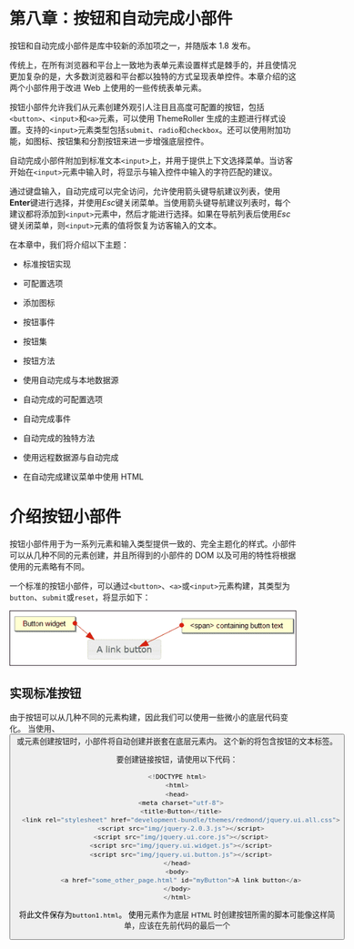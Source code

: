 # 第八章：按钮和自动完成小部件

按钮和自动完成小部件是库中较新的添加项之一，并随版本 1.8 发布。

传统上，在所有浏览器和平台上一致地为表单元素设置样式是棘手的，并且使情况更加复杂的是，大多数浏览器和平台都以独特的方式呈现表单控件。本章介绍的这两个小部件用于改进 Web 上使用的一些传统表单元素。

按钮小部件允许我们从元素创建外观引人注目且高度可配置的按钮，包括`<button>`、`<input>`和`<a>`元素，可以使用 ThemeRoller 生成的主题进行样式设置。支持的`<input>`元素类型包括`submit`、`radio`和`checkbox`。还可以使用附加功能，如图标、按钮集和分割按钮来进一步增强底层控件。

自动完成小部件附加到标准文本`<input>`上，并用于提供上下文选择菜单。当访客开始在`<input>`元素中输入时，将显示与输入控件中输入的字符匹配的建议。

通过键盘输入，自动完成可以完全访问，允许使用箭头键导航建议列表，使用**Enter**键进行选择，并使用*Esc*键关闭菜单。当使用箭头键导航建议列表时，每个建议都将添加到`<input>`元素中，然后才能进行选择。如果在导航列表后使用*Esc*键关闭菜单，则`<input>`元素的值将恢复为访客输入的文本。

在本章中，我们将介绍以下主题：

+   标准按钮实现

+   可配置选项

+   添加图标

+   按钮事件

+   按钮集

+   按钮方法

+   使用自动完成与本地数据源

+   自动完成的可配置选项

+   自动完成事件

+   自动完成的独特方法

+   使用远程数据源与自动完成

+   在自动完成建议菜单中使用 HTML

# 介绍按钮小部件

按钮小部件用于为一系列元素和输入类型提供一致的、完全主题化的样式。小部件可以从几种不同的元素创建，并且所得到的小部件的 DOM 以及可用的特性将根据使用的元素略有不同。

一个标准的按钮小部件，可以通过`<button>`、`<a>`或`<input>`元素构建，其类型为`button`、`submit`或`reset`，将显示如下：

![介绍按钮小部件](img/2209OS_08_01.jpg)

## 实现标准按钮

由于按钮可以从几种不同的元素构建，因此我们可以使用一些微小的底层代码变化。 当使用<a>、<button>或<span>元素创建按钮时，小部件将自动创建并嵌套在底层元素内。 这个新的<span>将包含按钮的文本标签。  

要创建链接按钮，请使用以下代码：  

```js
<!DOCTYPE html>
<html>
<head>
  <meta charset="utf-8">
  <title>Button</title>
  <link rel="stylesheet" href="development-bundle/themes/redmond/jquery.ui.all.css">
  <script src="img/jquery-2.0.3.js"></script>
  <script src="img/jquery.ui.core.js"></script>
  <script src="img/jquery.ui.widget.js"></script>
  <script src="img/jquery.ui.button.js"></script>
</head>
<body>
  <a href="some_other_page.html" id="myButton">A link button</a>
</body>
</html>
```

将此文件保存为`button1.html`。 使用<a>元素作为底层 HTML 时创建按钮所需的脚本可能像这样简单，应该在先前代码的最后一个<script>元素之后添加：  

```js
<script>  
  $(document).ready(function($){
    $("#myButton").button();
  });
</script>  
```

在这种情况下，生成的按钮没有添加任何特殊行为；<a>元素只会将访问者发送到锚点的新页面或指定的页面。 在这种情况下，小部件只是与页面或站点中可能使用的其他 jQuery UI 小部件一致地进行主题设置。 在浏览器中编译时，小部件会自动添加标记——如果您使用像 Firebug 这样的 DOM 检查器，您将看到`button1.html`的以下代码：  

```js
<a href="some_other_page.html" id="myButton" class="ui-button ui-widget ui-state-default ui-corner-all ui-button-text-only" role="button" aria-disabled="false"><span class="ui-button-text">A link button</span></a>
```

按钮小部件需要以下库资源：  

+   `jquery.ui.all.css`  

+   `jquery-2.0.3.js`  

+   `jquery.ui.core.js`  

+   `jquery.ui.widget.js`  

+   `jquery.ui.button.js`  

### 使用<input>或<button>标签创建按钮  

我们不仅限于使用超链接创建按钮；按钮小部件也可以与<input>或<button>标签一起使用。  

在使用`<input>`时，必须设置元素的`type`属性，以便按钮的外观与从其他底层元素创建的按钮的外观相匹配。 对于标准的单个按钮小部件，可以将`type`属性设置为`submit`、`reset`或`button`。  

从<button>元素创建按钮与在`button1.html`中使用的代码相同（只是我们不向<button>标签添加 href 属性）:  

```js
<button id="myButton">A &lt;button&gt; button</button>
```

使用<input>元素创建按钮也非常相似，只是我们使用`value`属性来设置按钮上的文本，而不是将文本内容添加到<input>标记中：  

```js
<input type="button" id="myButton" value="An &lt;input&gt; button">
```

## 主题化  

像所有小部件一样，按钮也有各种添加到它上面的类名，这些类名有助于其整体外观。 当然，如果希望提供自定义样式，我们可以在自己的样式表中使用主题的类名来覆盖正在使用的主题的默认外观。 对于主题按钮，ThemeRoller 通常仍然是最佳工具。  

## 探索可配置选项  

按钮小部件具有以下配置选项：  

| 选项 | 默认值 | 用途 |   |
| --- | --- | --- | --- |
| --- | --- | --- |   |
| `disabled` | `false` | 禁用按钮实例。   |
| `icons` | `{primary: null, secondary: null}` | 设置按钮实例的图标。   |
| `label` | `底层元素或值属性的内容` | 设置按钮实例的文本。   |
| `text` | `true` | 在仅使用图标的实例时隐藏按钮的文本。   |

在我们的第一个示例中，`<a>`元素的文本内容被用作按钮的标签。我们可以通过使用`label`选项轻松覆盖此内容。将`button1.html`中的最终`<script>`元素更改为以下内容：

```js
<script>  
  $(document).ready(function($){
    $("#myButton").button({
      label: "A configured label"
    });
  });
</script>
```

将此文件保存为`button2.html`。正如我们所预期的那样，当我们在浏览器中运行此文件时，我们看到按钮部件内的`<span>`采用配置的文本作为其标签，而不是`<a>`元素的文本内容。

## 添加按钮图标

我们可以轻松地配置我们的按钮，以便在大多数情况下具有最多两个图标。每当`<a>`或`<button>`元素被用作按钮的底层元素时，我们可以使用图标的配置选项来指定一个或两个图标。

要查看图标的效果，请修改`button2.html`中的配置对象，使其显示如下：

```js
$("#myButton").button({
 icons: {
 primary: "ui-icon-disk",
 secondary: "ui-icon-triangle-1-s"
 }
});
```

将此文件保存为`button3.html`。`icons`属性接受一个最多有两个键的对象；`primary`和`secondary`。这些选项的值可以是`jquery.ui.theme.css`文件中找到的任何`ui-icon-`类。我们设置的图标显示如下所示的屏幕截图：

![添加按钮图标](img/2209OS_08_02.jpg)

图标是通过额外的`<span>`元素添加到部件中的，这些元素是由部件自动创建并插入的。`primary`图标显示在按钮文本的左侧，而`secondary`图标显示在文本的右侧。

要生成一个只有图标而没有文本标签的按钮，将`button3.html`中的配置对象更改为以下代码：

```js
$("#myButton").button({
  icons: {
    primary: "ui-icon-disk",
    secondary: "ui-icon-triangle-1-s"
  },
 text: false
});
```

将此文件保存为`button4.html`。当我们在浏览器中查看此变体时，我们看到按钮只显示了两个图标，如下面的屏幕截图所示：

![添加按钮图标](img/2209OS_08_03.jpg)

## 输入图标

由于子`<span>`元素用于显示指定的图标，所以当使用`<input>`元素作为按钮实例的底层标记时，我们无法使用图标。当使用`<input>`元素时，我们可以通过添加额外的容器、必需的`<span>`元素和一些自定义 CSS 来添加我们自己的图标。

将`button4.html`的`<body>`更改为包含以下元素：

```js
<div class="iconic-input ui-button-text-icons ui-state-default  uicorner-all">
  <span class="ui-button-icon-primary ui-icon ui-icon-disk"></span>
  <input id="myButton" type="button" value="Input icons"class="ui-button-text">
  <span class="ui-button-icon-secondary ui-icon ui-icon-triangle-1-s"></span>
</div>
```

将此文件保存为`button5.html`。我们还需要覆盖一些按钮的样式以供本示例使用。创建一个新的样式表，并将以下基本样式添加到其中：

```js
.iconic-input { display: inline-block; position: relative; }
.ui-icon { z-index: 2; }
.iconic-input input { border: none; margin: 0; }
```

### 注意

在较旧版本的 Internet Explorer 中，`display: inline-block`样式将不会被应用。为了防止按钮占用其容器的整个宽度，我们需要将其浮动，或者显式地设置宽度。

将此文件保存在`css`目录中，名称为`buttonTheme.css`。不要忘记从我们页面的`<head>`元素中链接到新样式表（在标准 jQuery UI 样式表之后）：

```js
<link rel="stylesheet" href="css/buttonTheme.css">
```

从视觉上看，我们基于自定义`<input>`的小部件已经完成，但实际上它还没有完全完成；图标没有正确地捕获悬停状态（这是因为小部件已经将所需的类名应用到了底层的`<input>`元素而不是我们的自定义容器）。我们可以使用 jQuery 添加所需的行为，就像我们已经添加了容器和`<span>`元素一样。更改最终的`<script>`元素中的代码，使其如下所示：

```js
$(document).ready(function($){
 $("#myButton").button().hover(function() {
 $(this).parent().addClass("ui-state-hover");
 }, function() {
 $(this).parent().removeClass("ui-state-hover");
 });
});
```

现在我们的按钮应该按预期工作了。正如上一个示例所示，虽然从技术上讲手动添加元素是可行的，但要将图标添加到从`<input>`元素构建的按钮所需的样式和行为，在大多数情况下，使用`<a>`或`<button>`元素会更容易且更有效。

## 添加按钮事件

由`<a>`元素构建的按钮将按预期方式工作，无需我们进一步干预——浏览器将简单地按照我们期望的方式跟随`href`——只要`<button>`或`<input>`元素位于`<form>`元素内，并设置了相关的类型属性。这些元素将以标准方式提交表单数据。

如果需要更现代的任何`<form>`数据的 AJAX 提交，或者按钮要触发某些其他操作或流程，我们可以使用标准的 jQuery 点击事件处理程序来对按钮的单击做出反应。

在下一个示例中，我们使用以下底层标记构建按钮小部件：

```js
<button type="button" id="myButton">A button</button>
```

按钮小部件公开了一个事件，即`create`事件，该事件在按钮实例最初创建时触发。我们可以使用此事件每次创建按钮实例时运行其他代码。例如，如果我们希望按钮最初被隐藏（以便稍后显示，之后发生其他事情），我们可以使用`.css()`将`display`属性设置为`none`。

将`button5.html`中的`document.ready()`代码替换为以下代码：

```js
$(document).ready(function($){
  $("#myButton").button({
    create: function() {
      $(this).css("display", "none")
    }
  });
});
```

将此文件保存为`button6.html`。在事件处理程序中，`$(this)`指的是按钮实例，使用 jQuery 的`css()`方法隐藏了它。

为了使按钮实现其主要目的，即在单击时执行某些操作，我们应该手动将处理程序附加到按钮上。例如，我们可能希望从访问者那里收集一些注册信息，并使用按钮将此信息发送到服务器。

将`button6.html`中的`<button>`替换为以下代码：

```js
<form method="post" action="serverscript.php">
  <label for="name">Name:
    <input type="text" id="name" name="name">
  </label>
  <label for="email">Email:
    <input type="text" id="email" name="email">
  </label>
  <p>
    <input type="submit" id="myButton" value="Register" />
  </p>
</form>
```

将最终的`<script>`元素更改为以下代码：

```js
<script>  
  $(document).ready(function($){
    var form = $("form"), formData = {
      name: form.find("#name").val(),
      email: form.find("#email").val()
    };

    $("#myButton").button();
    $("#myButton").click(function(e) {
      e.preventDefault();
      form.find("label").remove();
      $("#myButton").button("option", "disabled", true);

      $.post("register.php",$.post("register.php", formData, function() {
        $("<label />", { text: "Thanks for registering!"}).prependTo(form);
      });
    });
  });
</script>
```

将此文件保存为`button7.html`。底层的`<button>`元素现在是一个简单的`<form>`的一部分，该`<form>`只为访问者提供文本输入，他们的姓名和电子邮件地址。在脚本中，我们首先初始化按钮小部件，然后创建一个`click`事件处理程序。这样可以防止浏览器的默认操作，即以传统的非 AJAX 方式提交表单。

然后我们收集输入字段中输入的姓名和电子邮件地址，并使用 jQuery 的`post()`方法异步地将数据发送到服务器。在请求的成功处理程序中，我们使用小部件的`option`方法来禁用按钮，然后创建并显示感谢消息。

在这个例子中，我们不关心服务器端的事情，也不包括任何验证（尽管后者应该在生产中包含），但是你可以看到使用标准的 jQuery 功能来对按钮点击作出反应有多么容易。要看示例的工作方式，我们需要通过 Web 服务器运行该页面，并且应该在与页面相同目录中添加一个与请求中指定名称相同的 PHP 文件（这个文件不需要包含任何内容）。以下截图显示了点击按钮后页面应该显示的样子：

![添加按钮事件](img/2209OS_08_04.jpg)

## 创建按钮组

按钮组件还可以与单选按钮和复选框一起使用。按钮组件在 jQuery UI 中是独一无二的，因为它不止有一个，而是有两个小部件方法。它有我们已经介绍过的`button()`方法，还有用于基于单选按钮和复选框创建按钮组的`buttonset()`方法。

### 复选框按钮组

更改`button7.html`的`<body>`元素，使其包含以下代码：

```js
<div id="buttons">
  <h2>Programming Languages</h2>
  <p>Select all languages you know:</p>
  <label for="js">JavaScript</label>
  <input id="js" type="checkbox">
  <label for="py">Python</label>
  <input id="py" type="checkbox">
  <label for="cSharp">C#</label>
  <input id="cSharp" type="checkbox">
  <label for="jv">Java</label>
  <input id="jv" type="checkbox">
</div>
```

现在更改最终的`<script>`元素，使其如下所示：

```js
$(document).ready(function($){
  $("#buttons").buttonset();
});
```

将此文件保存为`button8.html`。我们只需要在包含`<label>`和`<input>`元素的容器上调用`buttonset()`方法。

当我们在浏览器中运行此文件时，我们会看到复选框被隐藏，`<label>`元素被转换为按钮，并在水平的组中进行可视化分组，如下截图所示：

![复选框按钮组](img/2209OS_08_05.jpg)

虽然实际的复选框本身被隐藏在按钮后面，但是每当选择按钮时，底层复选框的`checked`属性将被更新，所以我们仍然可以轻松地从脚本中获取状态。

当点击复选框按钮时，小部件会将选定状态应用于它，以便访问者可以轻松地看到它已被选择。正如我们所期望的那样，可以同时选择多个按钮。

在创建复选框按钮时，我们需要遵守一些规则。在 HTML5 中，通常在其关联的`<label>`元素内嵌表单控件（我们在之前的示例中这样做了），但是在使用按钮小部件时，这是不被允许的。需要使用`for`属性与`<label>`元素。

### 单选按钮组

基于单选按钮的按钮与基于复选框的按钮在外观上是相同的；它们的行为不同。同一时间只能选择一个按钮，而使用复选框时可以选择多个按钮。

让我们在`button8.html`中看到这种行为的效果；将`<body>`中的元素更改为以下代码：

```js
<div id="buttons">
  <h2>Programming Languages</h2>
  <p>Select your most proficient languages:</p>
  <label for="js">JavaScript</label>
  <input id="js" type="radio" name="lang">
  <label for="py">Python</label>
  <input id="py" type="radio" name="lang">
  <label for="cSharp">C#</label>
  <input id="cSharp" type="radio" name="lang">
  <label for="jv">Java</label>
  <input id="jv" type="radio" name="lang">
</div>
```

将此文件保存为`button9.html`。初始化单选按钮的脚本相同：我们只需在容器上调用`buttonset()`方法。除了将`type`指定为`radio`之外，底层标记的唯一区别是这些`<input>`元素必须设置`name`属性。

## 使用按钮方法

默认情况下，按钮小部件带有`destroy`、`disable`、`enable`、`widget`和`option`方法，这些方法对所有小部件都是通用的。除了这些方法之外，按钮小部件还公开了一个自定义方法，即`refresh`方法。如果以编程方式更改复选框和单选按钮的状态，可以使用此方法。通过结合前面的一些示例，我们可以看到此方法的作用。

更改`button8.html`的`<body>`，使其包含两个新的`<button>`元素，如下所示的代码：

```js
<div id="buttons">
  <h2>Programming Languages</h2>
  <p>Select all languages you know:</p>
  <label for="js1">JavaScript</label>
  <input id="js1" type="checkbox">
  <label for="py1">Python</label>
  <input id="py1" type="checkbox">
  <label for="cSharp1">C#</label>
  <input id="cSharp1" type="checkbox">
  <label for="jv1">Java</label>
  <input id="jv1" type="checkbox">
</div>
<p>
 <button type="button" id="select">Select All</button>
 <button type="button" id="deselect">Deselect All</button>
</p>

```

在这个示例中，我们已经恢复到复选框，以便我们可以以编程方式选择或取消选择它们作为一组。现在更改最终的`<script>`元素，使其如下所示：

```js
$("#buttons").buttonset();
function buttonSelected(buttonState){
 $("#buttons").find("input").prop("checked", buttonState);
 $("#buttons").buttonset("refresh"); 
}

$("#select").click(function() {
 buttonsSelected(true);
});

$("#deselect").button().click(function() {
 buttonsSelected(false);
});

```

将此文件保存为`button10.html`。如果我们在浏览器中预览结果，您可以通过单击下图所示的**全选**按钮来看到效果：

![使用按钮方法](img/2209OS_08_06a.jpg)

在这个示例中，我们有一个**全选**按钮和一个**取消全部**按钮。当单击**全选**按钮时，我们将复选框的`checked`属性设置为`true`。这将检查底层（以及隐藏的）复选框，但不会对被样式化为按钮的`<label>`元素执行任何操作。为了更新这些按钮的状态，使它们显示为选定状态，我们调用`refresh`方法。

**取消全部**按钮将`checked`属性设置为`false`，然后再次调用`refresh`方法以从每个按钮中移除所选状态。

# 介绍自动完成小部件

自 jQuery UI 1.8 重新引入的自动完成小部件比以往任何时候都要好。这是我在库中最喜欢的小部件之一，尽管它还没有第一次版本中拥有的全部行为集合，但它仍然提供了丰富的功能集，以增强期望来自预定义范围的简单文本输入的功能。

一个很好的例子是城市；您在页面上有一个标准的`<input type="text">`，询问访问者的城市。当他们在`<input>`元素中开始输入时，将显示包含访问者已键入字母的所有城市。访问者可以输入的城市范围是有限的，并且受限于访问者所在国家（这要么由开发人员假设，要么已被访问者先前选择）。

以下屏幕截图显示了此小部件的外观：

![介绍自动完成小部件](img/2209OS_08_06.jpg)

像其他小部件一样，在小部件初始化时会以编程方式添加一系列元素和类名。

## 使用本地数据源

要使用本地数组作为数据源实现基本的自动完成，请在新文件中创建以下代码：

```js
<html>
  <head>
  <meta charset="utf-8">
  <title>Autocomplete</title>
    <link rel="stylesheet" href="development-bundle/themes/redmond/jquery.ui.all.css">
    <script src="img/jquery-2.0.3.js"></script>
    <script src="img/jquery.ui.core.js"></script>
    <script src="img/jquery.ui.widget.js"></script>
    <script src="img/jquery.ui.position.js"></script>
    <script src="img/jquery.ui.menu.js"></script>
    <script src="img/jquery.ui.autocomplete.js"></script>
  </head>
  <body>
    <label>Enter your city:</label>
    <input id="city">
  </body>
</html>
```

在页面上我们所需的只是一个标准的`<input>`元素的`text`类型。自动完成所需的初始化略多于其他组件所需的初始化；在自动完成源文件之后添加以下`<script>`元素：

```js
<script>
  $(document).ready(function($){
    $("#city").autocomplete({ source: [ "Aberdeen", "Armagh", "Bangor", "Bath", "Canterbury", "Cardiff", "Derby", "Dundee", "Edinburgh", "Exeter", "Glasgow", "Gloucester", "Hereford", "Inverness", "Leeds", "London", "Manchester", "Norwich", "Newport", "Oxford", "Plymouth", "Preston", "Ripon", "Southampton", "Swansea", "Truro", "Wakefield", "Winchester", "York" ]});
  });
</script>
```

将此文件保存为`autocomplete1.html`。在我们的自动完成的配置对象中，我们使用`source`选项来指定一个本地字符串数组。`source`选项是强制的，并且必须被定义。然后将该对象传递给`autocomplete`方法，在提供了 autocomplete 关联的城市`<input>`上调用该方法。

当我们在浏览器中运行这个文件时，应该发现当我们开始在`<input>`元素中输入时，将会显示包含我们已输入的字母的源数组中定义的城市的下拉菜单。

为了使自动完成小部件正常工作，需要以下文件：

+   `jquery.ui.all.css`

+   `jquery-2.0.3.js`

+   `jquery.ui.core.js`

+   `jquery.ui.widget.js`

+   `jquery.ui.position.js`

+   `jquery.ui.menu.js`

+   `jquery.ui.autocomplete.js`

## 使用对象数组作为数据源

除了提供一个字符串数组外，我们还可以提供一个对象数组作为数据源，这样我们就可以更灵活地控制菜单中从列表中选择建议时添加到`<input>`的文本。修改`autocomplete1.html`中的配置对象，使其如下所示：

```js
$("#city").autocomplete({
  source: [
 { value: "AB", label: "Aberdeen" },
 { value: "AR", label: "Armagh" },
 { value: "BA", label: "Bangor" },
 { value: "BA", label: "Bath" },
 { value: "CA", label: "Canterbury" },
 { value: "CD", label: "Cardiff" },
 { value: "DE", label: "Derby" },
 { value: "DU", label: "Dundee" },
 { value: "ED", label: "Edinburgh" },
 { value: "EX", label: "Exeter" },
 { value: "GL", label: "Glasgow" },
 { value: "GO", label: "Gloucester" },
 { value: "HE", label: "Hereford" },
 { value: "IN", label: "Inverness" },
 { value: "LE", label: "Leeds" },
 { value: "LO", label: "London" },
 { value: "MA", label: "Manchester" },
 { value: "NO", label: "Norwich" },
 { value: "NE", label: "Newport" },
 { value: "OX", label: "Oxford" },
 { value: "PL", label: "Plymouth" },
 { value: "PR", label: "Preston" },
 { value: "RI", label: "Ripon" },
 { value: "SO", label: "Southampton" },
 { value: "SW", label: "Swansea" },
 { value: "TR", label: "Truro" },
 { value: "WA", label: "Wakefield" },
 { value: "WI", label: "Winchester" },
 { value: "YO", label: "York" }
  ]
});
```

将此文件保存为`autocomplete2.html`。我们现在正在使用作为数据源的数组中的每个项目都是一个对象，而不是一个简单的字符串。每个对象有两个键：`value`和`label`。`value`键的值是从建议列表中选择一个建议时添加到`<input>`元素中的文本。`label`的值是在建议列表中显示的内容。也可以使用其他键存储自定义数据。

如果数组中的每个对象只包含一个属性，则该属性将被用作`value`和`label`键。在这种情况下，我们可能会使用字符串数组而不是对象数组，但值得注意的是本地数据的另一种格式。

# 可配置的自动完成选项

可以设置以下选项来修改小部件的行为：

| 选项 | 默认值 | 用途 |
| --- | --- | --- |
| `appendTo` | `"body"` | 指定将小部件附加到哪个元素。 |
| `autofocus` | `false` | 在显示建议列表时，使列表中的第一个建议获得焦点。 |
| `delay` | `300` | 指定在访客开始在`<input>`中输入后，小部件应在显示建议列表之前等待的毫秒数。 |
| `disabled` | `false` | 禁用小部件。 |
| `minLength` | `1` | 指定访问者需要在`<input>`中输入的字符数，然后建议列表才会显示出来。可以设置为`0`以使部件在菜单中显示所有建议。 |
| `position` | `{ my: "left top", at: "left bottom", collision: "none" }` | 指定建议列表相对于`<input>`元素应该定位的方式。该选项使用方式与我们之前在本书中看到的`position`实用程序完全相同，接受相同的值。 |
| `source` | `Array, String or Function` | 指定用于填充建议列表的数据源。此选项是强制性的，必须进行配置。它将数组、字符串或函数作为其值。 |

## 配置最小长度

`minLength` 选项允许我们指定在建议列表显示之前必须在关联的`<input>`元素中键入的最小字符数。默认情况下，部件显示的建议只包含键入到`<input>`元素中的字母，而不仅仅是以输入字母开头的字母，这可能会导致显示比必要更多的建议。

将`minLength`选项设置为比默认值`1`更高的数字可以帮助缩小建议列表，当处理大型远程数据源时，这可能更加重要。

更改我们在`autocomplete1.html`中使用的配置对象（暂时回到使用字符串数组作为数据源），使其显示如下：

```js
$("#city").autocomplete({
  minLength: 2,
  source: [
    "Aberdeen", "Armagh", "Bangor", "Bath", "Canterbury",
    "Cardiff", "Derby", "Dundee", "Edinburgh", "Exeter","Glasgow", "Gloucester", "Hereford", "Inverness", "Leeds","London", "Manchester", "Norwich", "Newport", "Oxford", "Plymouth", "Preston", "Ripon", "Southampton", "Swansea", "Truro", "Wakefield", "Winchester", "York" 
  ]
});
```

将此文件保存为`autocomplete3.html`。当在浏览器中运行此文件时，我们应该发现需要在`<input>`中键入两个字符，只有包含连续顺序字符的城市才会显示出来，这大大减少了建议的数量。

尽管在这个基本示例中，好处并不明显，但这可以大大减少远程数据源返回的数据量。

## 将建议列表附加到另一个元素

默认情况下，使用自动补全部件时，建议列表会附加到页面的`<body>`中。我们可以更改这一点，并指定列表应添加到页面上的另一个元素。然后自动补全部件使用`position`实用程序来定位列表，使其看起来附加到与其关联的`<input>`元素。我们可以使用`appendTo`选项更改这一点，并指定列表应添加到页面上的另一个元素。

在`autocomplete3.html`中，将基础的`<label>`和`<input>`包装在容器`<div>`中：

```js
<div id="container">
  <label>Enter your city:</label>
  <input id="city">
</div>

```

然后将最终`<script>`元素中的配置对象更改为以下代码：

```js
$("#city").autocomplete({
 appendTo: "#container",
  source: [ "Aberdeen", "Armagh", "Bangor", "Bath", "Canterbury", "Cardiff", "Derby", "Dundee", "Edinburgh", "Exeter", "Glasgow", "Gloucester", "Hereford", "Inverness", "Leeds", "London", "Manchester", "Norwich", "Newport", "Oxford", "Plymouth", "Preston", "Ripon", "Southampton", "Swansea", "Truro", "Wakefield", "Winchester", "York" ]
});
```

将此文件保存为`autocomplete4.html`。通常，建议列表被添加到代码的`<body>`元素的最底部。`appendTo`选项接受一个 jQuery 选择器或实际的 DOM 元素作为其值。

在这个例子中，我们看到列表被附加到我们的`<div>`容器而不是`<body>`元素，我们可以使用 Firebug 或另一个 DOM 浏览器进行验证。

# 处理自动完成事件

自动完成小部件公开了一系列独特的事件，允许我们对与小部件的交互做出程序化反应。这些事件列在下面：

| 事件 | 在...时触发 |
| --- | --- |
| `change` | 从列表中选择了一个建议。此事件在列表关闭并且`<input>`失去焦点后触发。 |
| `close` | 关闭建议菜单。 |
| `create` | 小部件的一个实例已创建。 |
| `focus` | 键盘用于聚焦列表中的建议。 |
| `open` | 显示建议菜单。 |
| `search` | 即将发出建议请求。 |
| `select` | 从列表中选择了一个建议。 |

当我们使用对象数组作为数据源并且除了我们之前使用的`label`和`value`属性之外还有其他数据时，`select`事件非常有用。对于下一个示例，删除我们在上一个示例中使用的`<div>`容器，然后更改配置对象，使其如下所示：

```js
$("#city").autocomplete({
  source: [
    { value: "AB", label: "Aberdeen", population: 212125 },
    { value: "AR", label: "Armagh", population: 54263 }, 
    { value: "BA", label: "Bangor", population: 21735 },
    { value: "BA", label: "Bath", population: 83992 },
    { value: "CA", label: "Canterbury", population: 43432 },
    { value: "CD", label: "Cardiff", population: 336200 },
    { value: "DE", label: "Derby", population: 233700 },
    { value: "DU", label: "Dundee", population: 152320 },
    { value: "ED", label: "Edinburgh", population: 448624 },
    { value: "EX", label: "Exeter", population: 118800 },
    { value: "GL", label: "Glasgow", population: 580690 },
    { value: "GO", label: "Gloucester", population: 123205 },
    { value: "HE", label: "Hereford", population: 55700 },
    { value: "IN", label: "Inverness", population: 56660 },
    { value: "LE", label: "Leeds", population: 443247 },
    { value: "LO", label: "London", population: 7200000 },
    { value: "MA", label: "Manchester", population: 483800 },
    { value: "NO", label: "Norwich", population: 259100 },
    { value: "NE", label: "Newport", population: 137011 },
    { value: "OX", label: "Oxford", population: 149300 },
    { value: "PL", label: "Plymouth", population: 256700 },
    { value: "PR", label: "Preston", population: 114300 },
    { value: "RI", label: "Ripon", population: 15922 },
    { value: "SO", label: "Southampton", population: 236700 },
    { value: "SW", label: "Swansea", population: 223301 },
    { value: "TR", label: "Truro", population: 17431 },
    { value: "WA", label: "Wakefield", population: 76886 },
    { value: "WI", label: "Winchester", population: 41420 },
    { value: "YO", label: "York", population: 182000 }
  ],
  select: function(e, ui) {
    if ($("#pop").length) {
      $("#pop").text(ui.item.label + "'s population is: " + ui.item.population);
    } else {
      $("<p></p>", {
        id: "pop",
        text: ui.item.label + "'s population is: " + ui.item.
          population
      }).insertAfter("#city");
    }
  }
});
```

将此文件保存为`autocomplete5.html`。我们在数组数据源的每个对象中添加了一个额外的属性——每个城市的人口。当选择了一个城市时，我们使用`select`事件获取标签和我们的额外属性，并在页面上写入它们。

我们传递给`select`事件的事件处理程序接受`event`对象和所选数据源中的对象。`.length`测试用于确定页面上是否存在`pop`元素。如果存在，我们只需用更新后的语句替换其中的文本。如果没有，则创建一个具有`pop`的`id`的新`<p>`元素，并将其立即插入到`city`输入字段之后。我们可以以标准方式访问对象中定义的任何属性。

选择了一个城市后，页面应该如下截图所示：

![处理自动完成事件](img/2209OS_08_07.jpg)

# 自动完成方法

除了所有小部件共享的标准方法之外，自动完成还为我们提供了两种允许我们启动某些操作的独特方法。这些独特的方法列在下面：

| 方法 | 用法 |
| --- | --- |
| `close` | 关闭建议菜单。 |
| `search` | 请求从数据源中获取建议列表，并将搜索词作为可选参数指定。 |

`close`方法非常容易使用，我们只需调用`autocomplete`小部件方法，并将`close`指定为参数：

```js
$("#associated_input").autocomplete("close");
```

这将导致关闭建议菜单，并触发`close`事件。关闭事件处理程序的一个可能用法是在用户选择的条目有问题时向用户发出警告；如果它与预定义列表中的条目不匹配，则可以向用户标记这一点。

`search`方法稍微复杂一些，因为它可以接受一个附加参数，尽管这不是强制的。如果调用搜索方法而没有传递参数（这可能是默认行为），则关联的`<input>`元素的值将用作搜索项。或者，术语可以作为参数提供给该方法。

## 处理远程数据源

到目前为止，在这个例子中，我们已经使用了一个相当小的本地数据数组。当处理远程数据源时，自动完成小部件真正发挥其作用，这也是当数据源很大时使用该小部件的推荐方式。

### 根据输入检索内容

在下一个例子中，我们将使用 Web 服务来检索国家列表，而不是使用我们的本地数组。将`autocomplete5.html`中的`<input>`元素更改为以下内容：

```js
<label>Enter your country:</label>
<input id="country">
```

然后改变最后的`<script>`元素，使得配置对象定义如下：

```js
$("#country").autocomplete({
 source: "http://danwellman.co.uk/countries.php?callback=?"
});
```

将此文件保存为`autocomplete6.html`。在这个例子中，我们改变了`<input>`元素，因为我们请求的是访客的国家，而不是城市。

在这个例子中，我们已经将一个字符串指定为源配置对象的值。当将字符串提供给此选项时，字符串应包含指向远程资源的 URL。小部件假定该资源将输出 JSON 数据，并且假定 JSON 数据将以我们之前使用对象数组作为源时看到的格式输出。

因此，当使用简单字符串作为`source`选项的值时，返回的数据应该是一个对象数组，其中每个对象至少包含一个名为`label`的键。对于跨域请求，数据可以是 JSON 或 JSONP 格式。小部件将自动添加查询字符串`term=`，后跟输入到`<input>`元素中的任何内容。

在这个例子中，我指定了自己网站的一个 URL。这个 URL 上的资源将以正确的格式输出数据，所以你可以从你的台式电脑上运行这个例子（甚至不需要一个 Web 服务器），并看到如下屏幕截图中所示的正确行为：

![根据输入检索内容](img/2209OS_08_08.jpg)

我应该指出的一个重要点是关于我使用的 PHP 文件。它只会返回以键入到`<input>`元素中的字母开头的条目，而不包含像小部件默认的字母。我想澄清的是，这是我在服务器级别实现的变化，而不是小部件表现出的行为。

因此，在我们控制返回数据的 Web 服务以及数据本身时，将字符串用作`source`选项的值是有用且方便的，因为这通常是当我们控制返回数据的 Web 服务以及数据本身时的情况。如果我们试图从我们无法控制的公共 Web 服务中提取数据，则可能不是这种情况。在这些情况下，我们将需要将函数作为`source`选项的值，并手动解析数据。

## 将函数作为源选项传递

将函数传递给`source`选项，而不是本地数组或字符串，是使用小部件的最强大方式。在这种情况下，我们完全控制请求以及在将数据传递给小部件显示在建议菜单中之前对数据进行处理的方式。

在此示例中，我们将使用返回不符合自动完成预期格式的不同数据的不同 PHP 文件。我们将使用函数来请求和处理数据，然后将其传递给小部件。示例的上下文将是类似于 Facebook 的消息系统的前端，在此自动完成建议可能的消息接收者，但在被选择并添加到`<input>`元素后也可以将其删除。我们将得到的页面将如下截图所示：

![将函数作为源选项传递](img/2209OS_08_09.jpg)

首先，更改`autocomplete6.html`的`<body>`，使其包含以下标记：

```js
<div id="formWrap">
  <form id="messageForm" action="#">
  <fieldset>
    <legend>New message form</legend>
    <span>New Message</span>
    <label id="toLabel" for="friends">To:</label>
    <div id="friends" class="ui-helper-clearfix">
    <input id="to" type="text">
    </div>
    <label>Subject:</label>
    <input id="subject" name="subject" type="text">
    <label>Message:</label>
    <textarea id="message" name="message" rows="5" cols="50"></textarea>
    <button type="button" id="cancel">Cancel</button>
    <button type="submit" id="send">Send</button>
    </fieldset>
  </form>
</div>
```

然后将最终的`<script>`元素更改为以下内容：

```js
$(document).ready(function($){
  var suggestions = [];

  var getData = function(req, resp){
    $.getJSON("http://danwellman.co.uk/contacts.php?callback=?", req, function(data) {
      var suggestions = [];
      $.each(data, function(i, val){
        suggestions.push(val.name);
      });
      resp(suggestions);
    });
  };

  var selectEmail = function(e, ui) {
    var removeLink = $("<a>").addClass("remove").attr({href: "javascript:", title: "Remove " + friend}); 
    var friend = ui.item.value,
    span = $("<span>").text(friend),
    a = removeLink.text("x").appendTo(span);
    span.insertBefore("#to");
  }

  $("#to").autocomplete({
    source: getData,
    select: selectEmail,
    change: function() {
      $("#to").val("").css("display", 2);
    }
  });

  $("#friends").click(function(){
    $("#to").focus();
  });

  $("#to").click(function(){
    if (this.length != 0) {
      $("#to").val('');
    }
  });

  $(".remove", document.getElementById("friends")).on("click", function(){
  $(this).parent().remove();
  if($("#friends span").length === 0) {
    $("#to").css("top", 0);
    }
  });
});
```

将此文件保存为`autocomplete7.html`。在页面上，我们有一些基本的表单标记和必要的元素，以重新创建类似 Facebook 样式的消息对话框。为了测试效果，尝试在文本框中输入 Admiral Ozzel、Fode 或 Han Solo，然后在自动完成显示其条目时选择其名称。

### 注

自动完成参数只会显示特定的名称；如果您想查看可能的选项，则建议浏览至[`danwellman.co.uk/contacts.php`](http://danwellman.co.uk/contacts.php)。

我们使用一个被样式化的`<div>`元素，看起来就像一个没有样式的实际`<input>`元素，内部包含一个完全没有样式的实际`<input>`。

实际的`<input>`是必需的，以便访问者可以在其中输入，并且可以与自动完成相关联。我们使用`<div>`元素，因为我们无法将构成每个联系人的`<span>`元素插入`<input>`元素中。我们还有一个隐藏的`<input>`元素，将用于存储实际的电子邮件地址。

在脚本中，我们使用`getData`函数作为我们`source`选项的值；每次更新`<input>`字段中的文本时都会调用此函数。我们首先向包含数据的 PHP 文件发出 JSON 请求，然后迭代请求返回的 JSON 对象中的每个项目。

每个新创建的对象都被添加到`suggestions`数组中，一旦返回数据的每个项目都被处理，`suggestions`数组就被传递给`resp`回调函数，该函数作为第二个参数传递给`source`函数。

然后，我们为自动完成的`select`事件定义了`selectEmail`处理程序；此函数将自动传递给两个参数，一个是`event`对象，另一个是包含所选建议的`ui`对象。我们使用这个函数创建一个`<span>`元素来格式化并保存文本，并且一个可以用来移除收件人的锚元素。格式化的`<span>`然后直接插入在伪装的`<input>`元素之前。

最后，我们为`#friends`字段添加了一个点击处理程序，以便在任何人点击它时获得焦点。还为`#to`字段添加了一个点击处理程序，以便如果您在其中单击，它将自动删除先前输入的内容。

我们还需要为这个示例添加一个样式表；在一个新文件中添加以下 CSS：

```js
#formWrap { padding: 10px; position: absolute; float: left; background-color: #000; background: rgba(0,0,0,.5); -moz-border-radius: 10px; -webkit-border-radius: 10px; border-radius: 10px; }
#messageForm { width: 326px; border: 1px solid #666; background-color: #eee; }
#messageForm fieldset { padding: 0; margin: 0; position: relative; border: none; background-color: #eee; }
#messageForm legend { visibility: hidden; height: 0; }
#messageForm span { display: block; width: 326px; padding: 10px 0; margin: 0 0 20px; text-indent: 20px; background-color: #bbb; border-bottom: 1px solid #333; font: 18px Georgia, Serif; color: #fff; }
#friends { width: 274px; padding: 3px 3px 0; margin: 0 auto; border: 1px solid #aaa; background-color: #fff; cursor: text; }
#messageForm #to { margin: 0 0 2px 0; padding: 0 0 3px; position: relative; top: 0; float: left; }
#messageForm input, #messageForm textarea { display: block; width: 274px; padding: 3px; margin: 0 auto 20px; border: 1px solid #aaa; }
#messageForm label { display: block; margin: 20px 0 3px; text-indent: 22px; font: bold 11px Verdana, Sans-serif; color: #666; }
#messageForm #toLabel { margin-top: 0; }
#messageForm button { float: right; margin: 0 0 20px 0; }
#messageForm #cancel { margin-right: 20px; }
#friends span { display: block; width: auto; height: 10px; margin: 0 3px 3px 0; padding: 3px 20px 4px 8px; position: relative; float: left; text-indent: 0; background-color: #eee; border: 1px solid #333; -moz-border-radius: 7px; -webkit-border-radius: 7px; border-radius: 7px; color: #333; font: normal 11px Verdana, Sans-serif; }
#friends span a { position: absolute; right: 8px; top: 2px; color: #666; font: bold 12px Verdana, Sans-serif; text-decoration: none; }
#friends span a: hover { color: #ff0000; }
.ui-menu .ui-menu-item { white-space: nowrap; padding: 0 10px 0 0; }
```

将此文件另存为`autocompleteTheme.css`，放在`css`文件夹中，并且在我们新页面的`<head>`中链接到新文件：

```js
<link rel="stylesheet" href="css/autocompleteTheme.css">
```

当我们在浏览器中运行页面时，我们应该发现我们可以在`<input>`元素中输入，从建议菜单中选择一个名字，并且得到一个格式化和样式良好的名字添加到假输入中。

# 在建议列表中显示 HTML

默认情况下，自动完成小部件将只显示建议列表中每个建议的纯文本。当然，这些纯文本在小部件创建的 HTML 元素内，但是如果我们尝试在数据源中使用 HTML，那么它将被剥离并被忽略。然而，jQuery UI 的当前项目领导者斯科特·冈萨雷斯编写了一个扩展，允许我们在需要时使用 HTML 代替纯文本来显示建议列表中每个建议。

如果我们想要突出显示与访问者在`<input>`元素中输入的内容匹配的建议部分，这可能很方便。我们需要扩展这个示例，可以在[`github.com/scottgonzalez/jquery-ui-extensions/blob/master/src/autocomplete/jquery.ui.autocomplete.html.js`](https://github.com/scottgonzalez/jquery-ui-extensions/blob/master/src/autocomplete/jquery.ui.autocomplete.html.js)找到。

文件可以保存在我们本地`js`目录中，并且在页面中添加对它的引用，放在自动完成源文件后：

```js
<script src="img/jquery.ui.autocomplete.html.js"></script>
```

在我们开始编码之前，让我们看一下在浏览器中预览时的效果：

![在建议列表中显示 HTML](img/2209OS_08_10.jpg)

在我们的下一个示例中，我们将使用斯科特的插件与自动完成小部件，让用户搜索一些城市名称。如果匹配成功，选择下拉列表中的每个字母将开始改变颜色，只要该字母与文本框中输入的字符匹配。

更改`autocomplete5.html`中的最后一个`<script>`元素，使其如下所示：

```js
$(document).ready(function($){
  var data = [
    { value: "Aberdeen", label: "Aberdeen" },
    { value: "Armagh", label: "Armagh" },
    { value: "Bangor", label: "Bangor" },
    { value: "Bath", label: "Bath" },
    { value: "Canterbury", label: "Canterbury" },
    { value: "Cardif", label: "Cardif" },
    { value: "Derby", label: "Derby" },
    { value: "Dundee", label: "Dundee" },
    { value: "Edinburgh", label: "Edinburgh" },
    { value: "Exeter", label: "Exeter" },
    { value: "Glasgow", label: "Glasgow" },
    { value: "Gloucester", label: "Gloucester" },
    { value: "Hereford", label: "Hereford" },
    { value: "Inverness", label: "Inverness" },
    { value: "Leeds", label: "Leeds" },
    { value: "London", label: "London" },
    { value: "Manchester", label: "Manchester" },
    { value: "Norwich", label: "Norwich" },
    { value: "Newport", label: "Newport" },
    { value: "Oxford", label: "Oxford" },
    { value: "Plymouth", label: "Plymouth" },
    { value: "Preston", label: "Preston" },
    { value: "Ripon", label: "Ripon" },
    { value: "Southampton", label: "Southampton" },
    { value: "Swansea", label: "Swansea" },
    { value: "Truro", label: "Truro" },
    { value: "Wakefield", label: "Wakefield" },
    { value: "Winchester", label: "Winchester" },
    { value: "York", label: "York" }
  ];

  $("#city").autocomplete({
    html: true,
    source: function(req, resp) {
      var suggestions = [], 	
        chosenTerm = "<span>" + req.term + "</span>",
        regEx = new RegExp("^" + req.term, "i");

    $.each(cityList, function(i, val){
      if (val.label.match(regEx)) {
        var obj = {};
        obj.value = val.value;
        obj.label = val.label.replace(regEx, chosenTerm);
        suggestions.push(obj);
        }
      });
      resp(suggestions);
    }
  });
});
```

将此文件保存为`autocomplete8.html`。我们还需要在代码中添加一个样式规则；将其添加到您文件的`<head>`中：

```js
<style>
  span { color:green !important; }
</style>
```

虽然这个例子看起来很简短，但这里有一些关键点需要注意；让我们更详细地探讨我们在代码中使用的内容。

在这个例子中，我们又回到了使用本地对象数组`cityList`。每个对象中的`value`和`label`属性最初保存相同的数据。

在我们的配置对象中，我们指定了一个新的`html`选项，它与 HTML 扩展一起使用。我们将此选项的值设置为`true`，如以下代码所示：

```js
$("#city").autocomplete({
    html: true,
```

在此示例中，我们将一个函数作为`source`选项的值使用。在函数中，我们首先创建一个新的空数组，并定义一个新的正则表达式对象。这将在字符串的开头不区分大小写地匹配`<input>`中键入的任何内容：

```js
source: function(req, resp) {
  var suggestions = [], 
  chosenTerm = "<span>" + req.term + "</span>",
  regEx = new RegExp("^" + req.term, "i");
```

然后，我们遍历数据数组中的每个对象，并测试我们的正则表达式是否与数组中的对象的`label`值匹配。如果有任何项匹配，我们将创建一个新对象并给它`value`和`label`属性。`value`属性（在选择建议时添加到`<input>`元素中）只是来自我们数据数组的相应值，而`label`（显示在建议菜单中的内容）是一个新的字符串，其中包含一个将输入到`<input>`元素中的文本包装在`<span>`元素中的文本：

```js
    $.each(cityList, function(i, val){
      if (val.label.match(regEx)) {
        var obj = {};
        obj.value = val.value;
        obj.label = val.label.replace(regEx, chosenTerm);
        suggestions.push(obj);
      }
```

最后，我们调用`resp`回调，传入新构造的建议数组。我们应该始终确保调用此回调，因为这是小部件所必需的。建议数组为空并不重要，重要的是调用回调。

```js
resp(suggestions);
```

现在，建议菜单中的每个项目都将有一个`<span>`元素，将输入到`<input>`元素中的文本包装起来。我们可以使用它轻微不同地样式化这个文本，比如我们在示例中添加的绿色文本`<style>`。

# 总结

我们在本章中介绍了两个小部件；它们都是库中相对较新的，都与某种形式的`<form>`元素一起使用。按钮小部件可用于将`<a>`、`<button>`和`<input>`（类型为`button`、`submit`或`reset`）转换为具有吸引力和一致样式的丰富小部件。

自动完成小部件附加到一个`text`类型的`<input>`元素上，并在访客开始在`<input>`元素中输入时显示建议列表。该小部件预配置为与本地数据数组或以预期格式输出数据的 URL 一起工作。它还可以配置为处理不符合预期格式的数据。在将数据传递给小部件之前，我们必须先处理要显示的数据，使其成为一个非常灵活和强大的小部件。

我们已经快接近结束覆盖可见小部件的章节，接下来将专注于 jQuery UI 提供的交互助手；让我们在接下来的几章中一起看看库中的两个最新添加，从菜单小部件开始。
